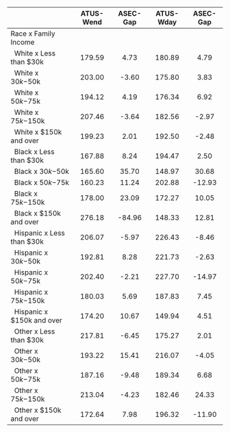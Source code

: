 
|                      |    ATUS-Wend |     ASEC-Gap |    ATUS-Wday |     ASEC-Gap |
| -------------------- | :----------: | :----------: | :----------: | :----------: |
| Race x Family Income |              |              |              |              |
| &nbsp;&nbsp;White x Less than $30k |       179.59 |         4.73 |       180.89 |         4.79 |
| &nbsp;&nbsp;White x $30k-$50k |       203.00 |        -3.60 |       175.80 |         3.83 |
| &nbsp;&nbsp;White x $50k-$75k |       194.12 |         4.19 |       176.34 |         6.92 |
| &nbsp;&nbsp;White x $75k-$150k |       207.46 |        -3.64 |       182.56 |        -2.97 |
| &nbsp;&nbsp;White x $150k and over |       199.23 |         2.01 |       192.50 |        -2.48 |
| &nbsp;&nbsp;Black x Less than $30k |       167.88 |         8.24 |       194.47 |         2.50 |
| &nbsp;&nbsp;Black x $30k-$50k |       165.60 |        35.70 |       148.97 |        30.68 |
| &nbsp;&nbsp;Black x $50k-$75k |       160.23 |        11.24 |       202.88 |       -12.93 |
| &nbsp;&nbsp;Black x $75k-$150k |       178.00 |        23.09 |       172.27 |        10.05 |
| &nbsp;&nbsp;Black x $150k and over |       276.18 |       -84.96 |       148.33 |        12.81 |
| &nbsp;&nbsp;Hispanic x Less than $30k |       206.07 |        -5.97 |       226.43 |        -8.46 |
| &nbsp;&nbsp;Hispanic x $30k-$50k |       192.81 |         8.28 |       221.73 |        -2.63 |
| &nbsp;&nbsp;Hispanic x $50k-$75k |       202.40 |        -2.21 |       227.70 |       -14.97 |
| &nbsp;&nbsp;Hispanic x $75k-$150k |       180.03 |         5.69 |       187.83 |         7.45 |
| &nbsp;&nbsp;Hispanic x $150k and over |       174.20 |        10.67 |       149.94 |         4.51 |
| &nbsp;&nbsp;Other x Less than $30k |       217.81 |        -6.45 |       175.27 |         2.01 |
| &nbsp;&nbsp;Other x $30k-$50k |       193.22 |        15.41 |       216.07 |        -4.05 |
| &nbsp;&nbsp;Other x $50k-$75k |       187.16 |        -9.48 |       189.34 |         6.68 |
| &nbsp;&nbsp;Other x $75k-$150k |       213.04 |        -4.23 |       182.46 |        24.33 |
| &nbsp;&nbsp;Other x $150k and over |       172.64 |         7.98 |       196.32 |       -11.90 |

